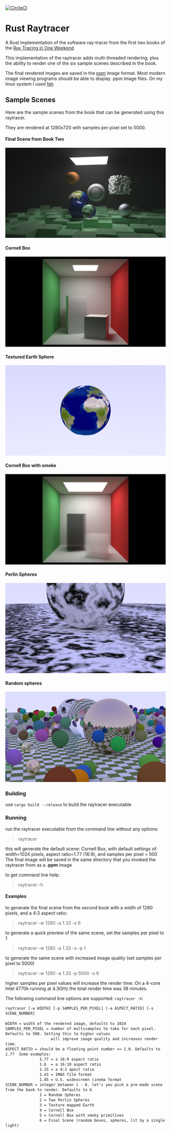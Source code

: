 [![CircleCI](https://circleci.com/gh/strohs/raytracer.svg?style=shield)](https://circleci.com/gh/strohs/raytracer)

# Rust Raytracer
A Rust implementation of the software ray-tracer from the first two books of the [Ray Tracing in One Weekend](https://raytracing.github.io/)

This implementation of the raytracer adds multi-threaded rendering, plus the ability to render one of the six sample scenes described in the book.

The final rendered images are saved in the [ppm](http://ailab.eecs.wsu.edu/wise/P1/PPM.html) image format. Most modern image viewing programs 
should be able to display .ppm image files. 
On my linux system I used [feh](https://feh.finalrewind.org/)

## Sample Scenes
Here are the sample scenes from the book that can be generated using this raytracer.

They are rendered at 1280x720 with samples per pixel set to 5000.

#### Final Scene from Book Two

![final book scene](images/final_scene.jpg)


#### Cornell Box

![Cornell Box](images/cornell_box.jpg)


#### Textured Earth Sphere

![earth sphere](images/earth_sphere.jpg)


#### Cornell Box with smoke

![Cornell Smoke Boxes](images/smoke_boxes.jpg)


#### Perlin Spheres

![Perlin Sphere](images/perlin_spheres.jpg)


#### Random spheres

![Random Spheres](images/random_spheres.jpg)


### Building
use `cargo build --release` to build the raytracer executable

### Running
run the raytracer executable from the command line without any options:
> raytracer

this will generate the default scene: Cornell Box, with default settings of: width=1024 pixels, 
aspect ratio=1.77 (16:9), and samples per pixel = 500
The final image will be saved in the same directory that you invoked the raytracer from as a **.ppm** image


to get command line help:
> raytracer -h


#### Examples
to generate the final scene from the second book with a width of 1280 pixels, and a 4:3 aspect ratio:
> raytracer -w 1280 -a 1.33 -s 6                                                                                     

to generate a quick preview of the same scene, set the samples per pixel to 1
> raytracer -w 1280 -a 1.33 -s -p 1

to generate the same scene with increased image quality (set samples per pixel to 5000)
> raytracer -w 1280 -a 1.33 -p 5000 -s 6

higher samples per pixel values will increase the render time. On a 4-core Intel 4770k running at 4.3GHz 
the total render time was 38 minutes.
  

The following command line options are supported: `raytracer -h`:
```
raytracer [-w WIDTH] [-p SAMPLES_PER_PIXEL] [-a ASPECT_RATIO] [-s SCENE_NUMBER]

WIDTH = width of the rendered image, defaults to 1024
SAMPLES_PER_PIXEL = number of multisamples to take for each pixel. Defaults to 500. Setting this to higher values
                    will improve image quality and increases render time.
ASPECT_RATIO = should be a floating point number >= 1.0. Defaults to 1.77  Some examples:
               1.77 = a 16:9 aspect ratio
               1.6  = a 16:10 aspect ratio
               1.33 = a 4:3 apect ratio
               1.43 = IMAX film format
               1.85 = U.S. widescreen cinema format
SCENE_NUMBER = integer between 1 - 6. let's you pick a pre-made scene from the book to render. Defaults to 6
               1 = Random Spheres
               2 = Two Perlin Spheres
               3 = Texture mapped Earth
               4 = Cornell Box
               5 = Cornell Box with smoky primitives
               6 = Final Scene (random boxes, spheres, lit by a single light)
```
